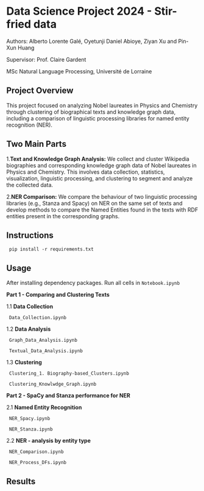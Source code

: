 # Data Science Project 2024 - Stir-fried data

Authors:
Alberto Lorente Galé,
Oyetunji Daniel Abioye,
Ziyan Xu and
Pin-Xun Huang

Supervisor:
Prof. Claire Gardent

MSc Natural Language Processing,
Université de Lorraine

## Project Overview

This project focused on analyzing Nobel laureates in Physics and Chemistry through clustering of biographical texts and knowledge graph data, including a comparison of linguistic processing libraries for named entity recognition (NER).

## Two Main Parts

1.**Text and Knowledge Graph Analysis:** We collect and cluster Wikipedia biographies and corresponding knowledge graph data of Nobel laureates in Physics and Chemistry. This involves data collection, statistics, visualization, linguistic processing, and clustering to segment and analyze the collected data.

2.**NER Comparison:** We compare the behaviour of two linguistic processing libraries (e.g., Stanza and Spacy) on NER on the same set of texts and develop methods to compare the Named Entities found in the texts with RDF entities  present in the corresponding graphs.

## Instructions

```shell
 pip install -r requirements.txt
```

## Usage

After installing dependency packages. Run all cells in `Notebook.ipynb`

**Part 1 - Comparing and Clustering Texts**

1.1 **Data Collection**
```shell
 Data_Collection.ipynb
```

1.2 **Data Analysis**
```shell
 Graph_Data_Analysis.ipynb
```
```shell
 Textual_Data_Analysis.ipynb
```

1.3 **Clustering**
```shell
 Clustering_1. Biography-based_Clusters.ipynb
```
```shell
 Clustering_Knowlwdge_Graph.ipynb
```

**Part 2 - SpaCy and Stanza performance for NER**

2.1 **Named Entity Recognition**
```shell
 NER_Spacy.ipynb
```
```shell
 NER_Stanza.ipynb
```

2.2 **NER - analysis by entity type**
```shell
 NER_Comparison.ipynb
```
```shell
 NER_Process_DFs.ipynb
```

## Results
